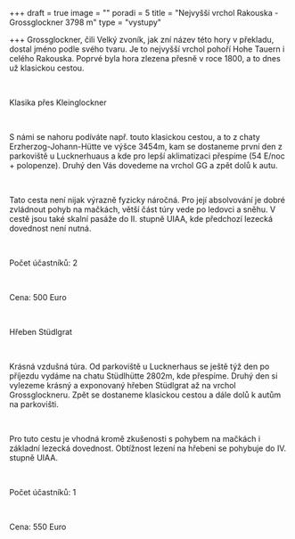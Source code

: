 +++
draft = true
image = ""
poradi = 5
title = "Nejvyšší vrchol Rakouska - Grossglockner 3798 m"
type = "vystupy"

+++
Grossglockner, čili Velký zvoník, jak zní název této hory v překladu, dostal jméno podle svého tvaru. Je to nejvyšší vrchol pohoří Hohe Tauern i celého Rakouska. Poprvé byla hora zlezena přesně v roce 1800, a to dnes už klasickou cestou.

&nbsp;

Klasika přes Kleinglockner

&nbsp;

S námi se nahoru podíváte např. touto klasickou cestou, a to z chaty Erzherzog-Johann-Hütte ve výšce 3454m, kam se dostaneme první den z parkoviště u Lucknerhuaus a kde pro lepší aklimatizaci přespíme (54 E/noc + polopenze). Druhý den Vás dovedeme na vrchol GG a zpět dolů k autu.

&nbsp;

Tato cesta není nijak výrazně fyzicky náročná. Pro její absolvování  je dobré zvládnout pohyb na mačkách, větší část túry vede po ledovci a sněhu. V cestě jsou také skalní pasáže do II. stupně UIAA, kde předchozí lezecká dovednost není nutná. 

&nbsp;

Počet účastníků: 2

&nbsp;

Cena: 500 Euro

&nbsp;

Hřeben Stüdlgrat

&nbsp;

Krásná vzdušná túra. Od parkoviště u Lucknerhaus se ještě týž den po příjezdu vydáme na chatu Stüdlhütte 2802m, kde přespíme. Druhý den si vylezeme krásný a exponovaný hřeben Stüdlgrat až na vrchol Grossglockneru. Zpět se dostaneme klasickou cestou a dále dolů k autům na parkovišti.

&nbsp;

Pro tuto cestu je vhodná kromě zkušenosti s pohybem na mačkách i základní lezecká dovednost. Obtížnost lezení na hřebeni se pohybuje do IV. stupně UIAA. 

&nbsp;

Počet účastníků: 1

&nbsp;

Cena: 550 Euro